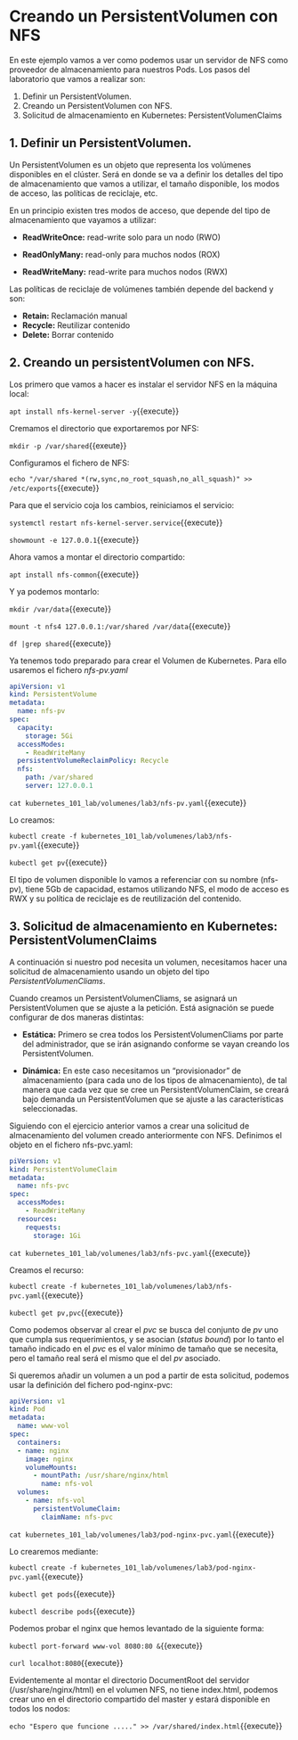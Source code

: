# Creando un PersistentVolumen con NFS

En este ejemplo vamos a ver como podemos usar un servidor de NFS como proveedor de almacenamiento para nuestros Pods. Los pasos del laboratorio que vamos a realizar son:

1. Definir un PersistentVolumen.
2. Creando un PersistentVolumen con NFS.
3. Solicitud de almacenamiento en Kubernetes: PersistentVolumenClaims



## 1. Definir un PersistentVolumen.

Un PersistentVolumen es un objeto que representa los volúmenes disponibles en el clúster. Será en donde se va a definir los detalles del tipo de almacenamiento que vamos a utilizar, el tamaño disponible, los modos de acceso, las políticas de reciclaje, etc.

En un principio existen tres modos de acceso, que depende del tipo de almacenamiento que vayamos a utilizar:

- **ReadWriteOnce:** read-write solo para un nodo (RWO)

- **ReadOnlyMany:** read-only para muchos nodos (ROX)

- **ReadWriteMany:** read-write para muchos nodos (RWX)

Las políticas de reciclaje de volúmenes también depende del backend y son:

- **Retain:** Reclamación manual
- **Recycle:** Reutilizar contenido
- **Delete:** Borrar contenido



## 2. Creando un persistentVolumen con NFS.

Los primero que vamos a hacer es instalar el servidor NFS en la máquina local:

`apt install nfs-kernel-server -y`{{execute}}

Cremamos el directorio que exportaremos por NFS:

`mkdir -p /var/shared`{{exeute}}

Configuramos el fichero de NFS:

`echo "/var/shared *(rw,sync,no_root_squash,no_all_squash)" >> /etc/exports`{{execute}}

Para que el servicio coja los cambios, reiniciamos el servicio:

`systemctl restart nfs-kernel-server.service`{{execute}}

`showmount -e 127.0.0.1`{{execute}}

Ahora vamos a montar el directorio compartido:

`apt install nfs-common`{{execute}}

Y ya podemos montarlo:

`mkdir /var/data`{{execute}}

`mount -t nfs4 127.0.0.1:/var/shared /var/data`{{execute}}

`df |grep shared`{{execute}}



Ya tenemos todo preparado para crear el Volumen de Kubernetes. Para ello usaremos el fichero *nfs-pv.yaml*

```yaml
apiVersion: v1
kind: PersistentVolume
metadata:
  name: nfs-pv
spec:
  capacity:
    storage: 5Gi
  accessModes:
    - ReadWriteMany
  persistentVolumeReclaimPolicy: Recycle
  nfs:
    path: /var/shared
    server: 127.0.0.1
```

`cat kubernetes_101_lab/volumenes/lab3/nfs-pv.yaml`{{execute}}

Lo creamos:

`kubectl create -f kubernetes_101_lab/volumenes/lab3/nfs-pv.yaml`{{execute}}

`kubectl get pv`{{execute}}

El tipo de volumen disponible lo vamos a referenciar con su nombre (nfs-pv), tiene 5Gb de capacidad, estamos utilizando NFS, el modo de acceso es RWX y su política de reciclaje es de reutilización del contenido.



## 3. Solicitud de almacenamiento en Kubernetes: PersistentVolumenClaims

A continuación si nuestro pod necesita un volumen, necesitamos hacer una solicitud de almacenamiento usando un objeto del tipo *PersistentVolumenCliams*.

Cuando creamos un PersistentVolumenCliams, se asignará un PersistentVolumen que se ajuste a la petición. Está asignación se puede configurar de dos maneras distintas:

- **Estática:** Primero se crea todos los PersistentVolumenCliams por parte del administrador, que se irán asignando conforme se vayan creando los PersistentVolumen.

- **Dinámica:** En este caso necesitamos un “provisionador” de almacenamiento (para cada uno de los tipos de almacenamiento), de tal manera que cada vez que se cree un PersistentVolumenClaim, se creará bajo demanda un PersistentVolumen que se ajuste a las características seleccionadas.


Siguiendo con el ejercicio anterior vamos a crear una solicitud de almacenamiento del volumen creado anteriormente con NFS. Definimos el objeto en el fichero nfs-pvc.yaml:

```yaml
piVersion: v1
kind: PersistentVolumeClaim
metadata:
  name: nfs-pvc
spec:
  accessModes:
    - ReadWriteMany
  resources:
    requests:
      storage: 1Gi
```

`cat kubernetes_101_lab/volumenes/lab3/nfs-pvc.yaml`{{execute}}

Creamos el recurso:

`kubectl create -f kubernetes_101_lab/volumenes/lab3/nfs-pvc.yaml`{{execute}}

`kubectl get pv,pvc`{{execute}}

Como podemos observar al crear el *pvc* se busca del conjunto de *pv* uno que cumpla sus requerimientos, y se asocian (*status bound*) por lo tanto el tamaño indicado en el *pvc* es el valor mínimo de tamaño que se necesita, pero el tamaño real será el mismo que el del *pv* asociado.

Si queremos añadir un volumen a un pod a partir de esta solicitud, podemos usar la definición del fichero pod-nginx-pvc:

```yaml
apiVersion: v1
kind: Pod
metadata:
  name: www-vol
spec:
  containers:
  - name: nginx
    image: nginx
    volumeMounts:
      - mountPath: /usr/share/nginx/html
        name: nfs-vol
  volumes:
    - name: nfs-vol
      persistentVolumeClaim:
        claimName: nfs-pvc
```

`cat kubernetes_101_lab/volumenes/lab3/pod-nginx-pvc.yaml`{{execute}}

Lo crearemos mediante:

`kubectl create -f kubernetes_101_lab/volumenes/lab3/pod-nginx-pvc.yaml`{{execute}}

`kubectl get pods`{{execute}}

`kubectl describe pods`{{execute}}



Podemos probar el nginx que hemos levantado de la siguiente forma:

`kubectl port-forward www-vol 8080:80 &`{{execute}}

`curl localhot:8080`{{execute}}

Evidentemente al montar el directorio DocumentRoot del servidor (/usr/share/nginx/html) en el volumen NFS, no tiene index.html, podemos crear uno en el directorio compartido del master y estará disponible en todos los nodos:

`echo "Espero que funcione ....." >> /var/shared/index.html`{{execute}}